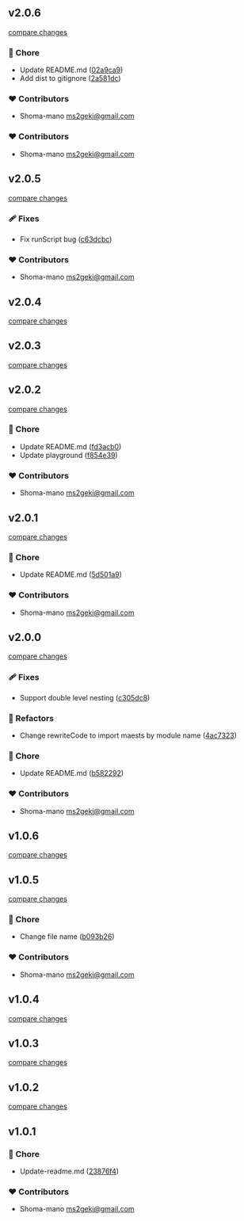## v2.0.6

[compare changes](https://github.com/shoma-mano/maests/compare/v2.0.5...v2.0.6)

### 🏡 Chore

- Update README.md ([02a9ca9](https://github.com/shoma-mano/maests/commit/02a9ca9))
- Add dist to gitignore ([2a581dc](https://github.com/shoma-mano/maests/commit/2a581dc))

### ❤️ Contributors

- Shoma-mano <ms2geki@gmail.com>

### ❤️ Contributors

- Shoma-mano <ms2geki@gmail.com>

## v2.0.5

[compare changes](https://github.com/shoma-mano/maests/compare/v2.0.4...v2.0.5)

### 🩹 Fixes

- Fix runScript bug ([c63dcbc](https://github.com/shoma-mano/maests/commit/c63dcbc))

### ❤️ Contributors

- Shoma-mano <ms2geki@gmail.com>

## v2.0.4

[compare changes](https://github.com/shoma-mano/maests/compare/v2.0.2...v2.0.4)

## v2.0.3

[compare changes](https://github.com/shoma-mano/maests/compare/v2.0.2...v2.0.3)

## v2.0.2

[compare changes](https://github.com/shoma-mano/maests/compare/v2.0.1...v2.0.2)

### 🏡 Chore

- Update README.md ([fd3acb0](https://github.com/shoma-mano/maests/commit/fd3acb0))
- Update playground ([f854e39](https://github.com/shoma-mano/maests/commit/f854e39))

### ❤️ Contributors

- Shoma-mano <ms2geki@gmail.com>

## v2.0.1

[compare changes](https://github.com/shoma-mano/maests/compare/v2.0.0...v2.0.1)

### 🏡 Chore

- Update README.md ([5d501a9](https://github.com/shoma-mano/maests/commit/5d501a9))

### ❤️ Contributors

- Shoma-mano <ms2geki@gmail.com>

## v2.0.0

[compare changes](https://github.com/shoma-mano/maests/compare/v1.0.6...v2.0.0)

### 🩹 Fixes

- Support double level nesting ([c305dc8](https://github.com/shoma-mano/maests/commit/c305dc8))

### 💅 Refactors

- Change rewriteCode to import maests by module name ([4ac7323](https://github.com/shoma-mano/maests/commit/4ac7323))

### 🏡 Chore

- Update README.md ([b582292](https://github.com/shoma-mano/maests/commit/b582292))

### ❤️ Contributors

- Shoma-mano <ms2geki@gmail.com>

## v1.0.6

[compare changes](https://github.com/shoma-mano/maests/compare/v1.0.5...v1.0.6)

## v1.0.5

[compare changes](https://github.com/shoma-mano/maests/compare/v1.0.4...v1.0.5)

### 🏡 Chore

- Change file name ([b093b26](https://github.com/shoma-mano/maests/commit/b093b26))

### ❤️ Contributors

- Shoma-mano <ms2geki@gmail.com>

## v1.0.4

[compare changes](https://github.com/shoma-mano/maests/compare/v1.0.3...v1.0.4)

## v1.0.3

[compare changes](https://github.com/shoma-mano/maests/compare/v1.0.2...v1.0.3)

## v1.0.2

[compare changes](https://github.com/shoma-mano/maests/compare/v1.0.1...v1.0.2)

## v1.0.1

### 🏡 Chore

- Update-readme.md ([23876f4](https://github.com/shoma-mano/maests/commit/23876f4))

### ❤️ Contributors

- Shoma-mano <ms2geki@gmail.com>
